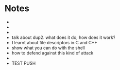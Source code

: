 # Notes

*
*
*
* talk about dup2. what does it do, how does it work?
* I learnt about file descriptors in C and C++
* show what you can do with the shell
* how to defend against this kind of attack
*
* TEST PUSH
